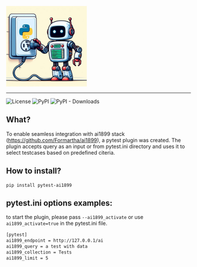 <img src=".readme/pytest-ai1899-plugin.jpeg" alt="pytest-ai1899-plugin" width="220">

------

![License](https://img.shields.io/pypi/l/pytest-ai1899?color=blue&link=https%3A%2F%2Fgithub.com%2FFormartha%2Fpytest-ai1899%2Fblob%2Fmain%2FLICENSE)
![PyPI](https://img.shields.io/pypi/v/pytest-ai1899)
![PyPI - Downloads](https://img.shields.io/pypi/dm/pytest-ai1899)

What?
------
To enable seamless integration with ai1899 stack (https://github.com/Formartha/ai1899), a pytest plugin was created.
The plugin accepts query as an input or from pytest.ini directory and uses it to select testcases based on predefined citeria.

How to install?
----------
```
pip install pytest-ai1899
```

pytest.ini options examples:
-----------------------------------------------------
to start the plugin, please pass ```--ai1899_activate``` or use ```ai1899_activate=true``` in the pytest.ini file.
```
[pytest]
ai1899_endpoint = http://127.0.0.1/ai
ai1899_query = a test with data
ai1899_collection = Tests
ai1899_limit = 5
```

